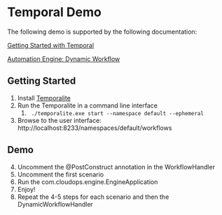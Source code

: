 # Temporal Demo

The following demo is supported by the following documentation:

[Getting Started with Temporal](https://cloudops.atlassian.net/wiki/spaces/gokart/pages/2793439247/Getting+Started+with+Temporal)

[Automation Engine: Dynamic Workflow](https://cloudops.atlassian.net/wiki/spaces/gokart/pages/2794389519/Automation+Engine+Dynamic+Workflow)

## Getting Started

1. Install [Temporalite](https://cloudops.atlassian.net/wiki/spaces/gokart/pages/2793439247/Getting+Started+with+Temporal#Install)
2. Run the Temporalite in a command line interface
   1. ``` ./temporalite.exe start --namespace default --ephemeral```
3. Browse to the user interface: http://localhost:8233/namespaces/default/workflows

## Demo
4. Uncomment the @PostConstruct annotation in the WorkflowHandler
5. Uncomment the first scenario
6. Run the com.cloudops.engine.EngineApplication
7. Enjoy!
8. Repeat the 4-5 steps for each scenario and then the DynamicWorkflowHandler

